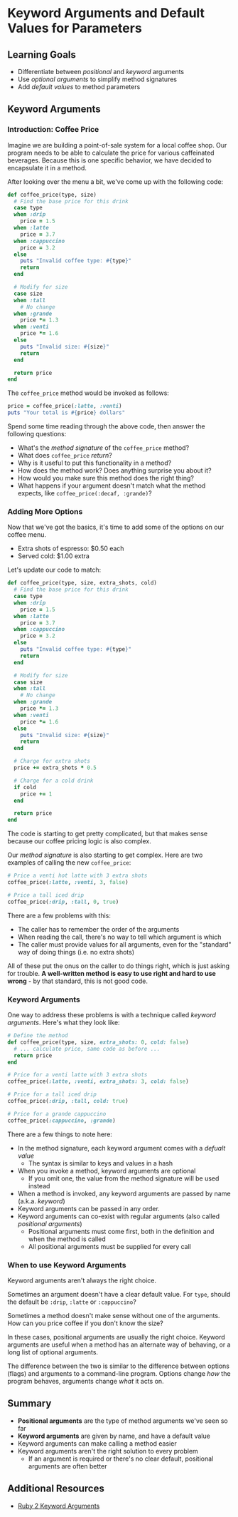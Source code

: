 # Keyword Arguments and Default Values for Parameters
## Learning Goals
- Differentiate between _positional_ and _keyword_ arguments
- Use _optional arguments_ to simplify method signatures
- Add _default values_ to method parameters

## Keyword Arguments

### Introduction: Coffee Price
Imagine we are building a point-of-sale system for a local coffee shop. Our program needs to be able to calculate the price for various caffeinated beverages. Because this is one specific behavior, we have decided to encapsulate it in a method.

After looking over the menu a bit, we've come up with the following code:

```ruby
def coffee_price(type, size)
  # Find the base price for this drink
  case type
  when :drip
    price = 1.5
  when :latte
    price = 3.7
  when :cappuccino
    price = 3.2
  else
    puts "Invalid coffee type: #{type}"
    return
  end

  # Modify for size
  case size
  when :tall
    # No change
  when :grande
    price *= 1.3
  when :venti
    price *= 1.6
  else
    puts "Invalid size: #{size}"
    return
  end

  return price
end
```

The `coffee_price` method would be invoked as follows:

```ruby
price = coffee_price(:latte, :venti)
puts "Your total is #{price} dollars"
```

Spend some time reading through the above code, then answer the following questions:
- What's the _method signature_ of the `coffee_price` method?
- What does `coffee_price` _return_?
- Why is it useful to put this functionality in a method?
- How does the method work? Does anything surprise you about it?
- How would you make sure this method does the right thing?
- What happens if your argument doesn't match what the method expects, like `coffee_price(:decaf, :grande)`?

### Adding More Options

Now that we've got the basics, it's time to add some of the options on our coffee menu.
- Extra shots of espresso: $0.50 each
- Served cold: $1.00 extra

Let's update our code to match:

```ruby
def coffee_price(type, size, extra_shots, cold)
  # Find the base price for this drink
  case type
  when :drip
    price = 1.5
  when :latte
    price = 3.7
  when :cappuccino
    price = 3.2
  else
    puts "Invalid coffee type: #{type}"
    return
  end

  # Modify for size
  case size
  when :tall
    # No change
  when :grande
    price *= 1.3
  when :venti
    price *= 1.6
  else
    puts "Invalid size: #{size}"
    return
  end

  # Charge for extra shots
  price += extra_shots * 0.5

  # Charge for a cold drink
  if cold
    price += 1
  end

  return price
end
```

The code is starting to get pretty complicated, but that makes sense because our coffee pricing logic is also complex.

Our _method signature_ is also starting to get complex. Here are two examples of calling the new `coffee_price`:

```ruby
# Price a venti hot latte with 3 extra shots
coffee_price(:latte, :venti, 3, false)

# Price a tall iced drip
coffee_price(:drip, :tall, 0, true)
```

There are a few problems with this:
- The caller has to remember the order of the arguments
- When reading the call, there's no way to tell which argument is which
- The caller must provide values for all arguments, even for the "standard" way of doing things (i.e. no extra shots)

All of these put the onus on the caller to do things right, which is just asking for trouble. **A well-written method is easy to use right and hard to use wrong** - by that standard, this is not good code.

### Keyword Arguments

One way to address these problems is with a technique called _keyword arguments_. Here's what they look like:

```ruby
# Define the method
def coffee_price(type, size, extra_shots: 0, cold: false)
  # ... calculate price, same code as before ...
  return price
end

# Price for a venti latte with 3 extra shots
coffee_price(:latte, :venti, extra_shots: 3, cold: false)

# Price for a tall iced drip
coffee_price(:drip, :tall, cold: true)

# Price for a grande cappuccino
coffee_price(:cappuccino, :grande)
```

There are a few things to note here:
- In the method signature, each keyword argument comes with a _defualt value_
  - The syntax is similar to keys and values in a hash
- When you invoke a method, keyword arguments are optional
  - If you omit one, the value from the method signature will be used instead
- When a method is invoked, any keyword arguments are passed by name (a.k.a. _keyword_)
- Keyword arguments can be passed in any order.
- Keyword arguments can co-exist with regular arguments (also called _positional arguments_)
  - Positional arguments must come first, both in the definition and when the method is called
  - All positional arguments must be supplied for every call

### When to use Keyword Arguments

Keyword arguments aren't always the right choice.

Sometimes an argument doesn't have a clear default value. For `type`, should the default be `:drip`, `:latte` or `:cappuccino`?

Sometimes a method doesn't make sense without one of the arguments. How can you price coffee if you don't know the size?

In these cases, positional arguments are usually the right choice. Keyword arguments are useful when a method has an alternate way of behaving, or a long list of optional arguments.

The difference between the two is similar to the difference between options (flags) and arguments to a command-line program. Options change _how_ the program behaves, arguments change _what_ it acts on.

## Summary

- **Positional arguments** are the type of method arguments we've seen so far
- **Keyword arguments** are given by name, and have a default value
- Keyword arguments can make calling a method easier
- Keyword arguments aren't the right solution to every problem
  - If an argument is required or there's no clear default, positional arguments are often better

## Additional Resources
* [Ruby 2 Keyword Arguments](https://robots.thoughtbot.com/ruby-2-keyword-arguments)
